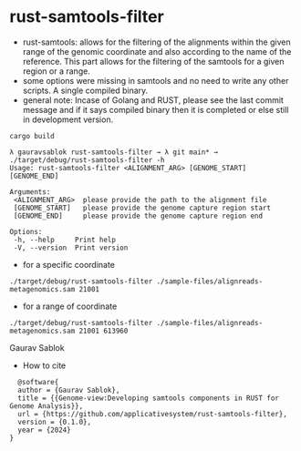 # rust-samtools-filter
 - rust-samtools: allows for the filtering of the alignments within the given range of the genomic coordinate and also according to   the name of the reference. This part allows for the filtering of the samtools for a given region  or a range.
 - some options were missing in samtools and no need to write any other scripts. A single compiled binary. 
 - general note: Incase of Golang and RUST, please see the last commit message and if it says compiled binary then it is completed or else still in development version.
 
 ```
 cargo build
 
 ```
 
 ```
 λ gauravsablok rust-samtools-filter → λ git main* → ./target/debug/rust-samtools-filter -h
Usage: rust-samtools-filter <ALIGNMENT_ARG> [GENOME_START] [GENOME_END]

Arguments:
  <ALIGNMENT_ARG>  please provide the path to the alignment file
  [GENOME_START]   please provide the genome capture region start
  [GENOME_END]     please provide the genome capture region end

Options:
  -h, --help     Print help
  -V, --version  Print version
 ```
 - for a specific coordinate 
 
 ```
 ./target/debug/rust-samtools-filter ./sample-files/alignreads-metagenomics.sam 21001 
 ```
 - for a range of coordinate
 
 ```
 ./target/debug/rust-samtools-filter ./sample-files/alignreads-metagenomics.sam 21001 613960
 
 ```

Gaurav Sablok

- How to cite

```
  @software{
  author = {Gaurav Sablok},
  title = {{Genome-view:Developing samtools components in RUST for Genome Analysis}},
  url = {https://github.com/applicativesystem/rust-samtools-filter},
  version = {0.1.0},
  year = {2024}
}
```
